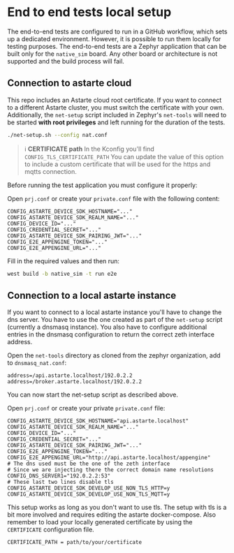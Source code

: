 <!--
Copyright 2024 SECO Mind Srl

SPDX-License-Identifier: Apache-2.0
-->

# End to end tests local setup

The end-to-end tests are configured to run in a GitHub workflow, which sets up a dedicated environment.
However, it is possible to run them locally for testing purposes.
The end-to-end tests are a Zephyr application that can be built only for the `native_sim` board.
Any other board or architecture is not supported and the build process will fail.

## Connection to astarte cloud

This repo includes an Astarte cloud root certificate. If you want to connect to a different Astarte
cluster, you must switch the certificate with your own. 
Additionally, the `net-setup` script included in Zephyr's `net-tools` will need to be started
**with root privileges** and left running for the duration of the tests.

```sh
./net-setup.sh --config nat.conf
```

> :information_source: **CERTIFICATE path** In the Kconfig you'll find `CONFIG_TLS_CERTIFICATE_PATH`
> You can update the value of this option to include a custom certificate
> that will be used for the https and mqtts connection.

Before running the test application you must configure it properly:

Open `prj.conf` or create your `private.conf` file with the following content:

```prj
CONFIG_ASTARTE_DEVICE_SDK_HOSTNAME="..."
CONFIG_ASTARTE_DEVICE_SDK_REALM_NAME="..."
CONFIG_DEVICE_ID="..."
CONFIG_CREDENTIAL_SECRET="..."
CONFIG_ASTARTE_DEVICE_SDK_PAIRING_JWT="..."
CONFIG_E2E_APPENGINE_TOKEN="..."
CONFIG_E2E_APPENGINE_URL="..."
```

Fill in the required values and then run:

```sh
west build -b native_sim -t run e2e
```

## Connection to a local astarte instance

If you want to connect to a local astarte instance you'll have to change the dns server.
You have to use the one created as part of the `net-setup` script (currently a dnsmasq instance).
You also have to configure additional entries in the dnsmasq configuration to return
the correct zeth interface address.

Open the `net-tools` directory as cloned from the zephyr organization, add to `dnsmasq_nat.conf`:
```plain
address=/api.astarte.localhost/192.0.2.2
address=/broker.astarte.localhost/192.0.2.2
```

You can now start the net-setup script as described above.

Open `prj.conf` or create your private `private.conf` file:

```prj
CONFIG_ASTARTE_DEVICE_SDK_HOSTNAME="api.astarte.localhost"
CONFIG_ASTARTE_DEVICE_SDK_REALM_NAME="..."
CONFIG_DEVICE_ID="..."
CONFIG_CREDENTIAL_SECRET="..."
CONFIG_ASTARTE_DEVICE_SDK_PAIRING_JWT="..."
CONFIG_E2E_APPENGINE_TOKEN="..."
CONFIG_E2E_APPENGINE_URL="http://api.astarte.localhost/appengine"
# The dns used must be the one of the zeth interface 
# Since we are injecting there the correct domain name resolutions
CONFIG_DNS_SERVER1="192.0.2.2:53"
# These last two lines disable tls
CONFIG_ASTARTE_DEVICE_SDK_DEVELOP_USE_NON_TLS_HTTP=y
CONFIG_ASTARTE_DEVICE_SDK_DEVELOP_USE_NON_TLS_MQTT=y
```

This setup works as long as you don't want to use tls.
The setup with tls is a bit more involved and requires editing the astarte docker-compose.
Also remember to load your locally generated certificate by using the `CERTIFICATE` configuration file.

```prj
CERTIFICATE_PATH = path/to/your/certificate
```
